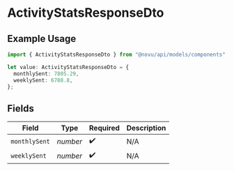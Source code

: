 # ActivityStatsResponseDto

## Example Usage

```typescript
import { ActivityStatsResponseDto } from "@novu/api/models/components";

let value: ActivityStatsResponseDto = {
  monthlySent: 7805.29,
  weeklySent: 6788.8,
};
```

## Fields

| Field              | Type               | Required           | Description        |
| ------------------ | ------------------ | ------------------ | ------------------ |
| `monthlySent`      | *number*           | :heavy_check_mark: | N/A                |
| `weeklySent`       | *number*           | :heavy_check_mark: | N/A                |